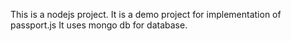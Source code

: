 This is a nodejs project.
It is a demo project for implementation of passport.js
It uses mongo db for database.
